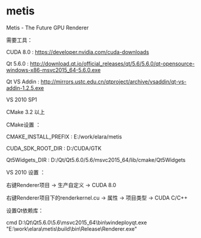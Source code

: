 # metis
Metis - The Future GPU Renderer

需要工具：

CUDA 8.0 : https://developer.nvidia.com/cuda-downloads

Qt 5.6.0 : http://download.qt.io/official_releases/qt/5.6/5.6.0/qt-opensource-windows-x86-msvc2015_64-5.6.0.exe

Qt VS Addin : http://mirrors.ustc.edu.cn/qtproject/archive/vsaddin/qt-vs-addin-1.2.5.exe

VS 2010 SP1

CMake 3.2 以上

CMake设置 ：

CMAKE_INSTALL_PREFIX : E:/work/elara/metis

CUDA_SDK_ROOT_DIR : D:/CUDA/GTK

Qt5Widgets_DIR : D:/Qt/Qt5.6.0/5.6/msvc2015_64/lib/cmake/Qt5Widgets

VS 2010 设置 ：

右键Renderer项目 -> 生产自定义 -> CUDA 8.0

右键Renderer项目下的renderkernel.cu -> 属性 -> 项目类型 -> CUDA C/C++

设置Qt依赖库：

cmd D:\Qt\Qt5.6.0\5.6\msvc2015_64\bin\windeployqt.exe "E:\work\elara\metis\build\bin\Release\Renderer.exe"